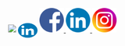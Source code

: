 <html lang="en">

<head>
    <meta charset="UTF-8">
    <meta name="viewport" content="width=device-width, initial-scale=1.0">
</head>

<body>
    <img src="https://capsule-render.vercel.app/api?type=waving&color=auto&height=400&section=header&text=Hello%20World!😁&fontSize=70&animation=blink&desc=I'm%20Ali%20ML%20Engineer&fontAlign=33&descAlign=15&fontAlignY=20&descAlignY=30" />
<!--     Links -->
    <a href="www.linkedin.com/in/ِali-mohamed-4218391b1" target="blank"><img align="center" src="linkedin.png" alt="www.linkedin.com/in/ِali-mohamed-4218391b1" height="30" width="40" /></a>
    <a href="">
    <img height="50" src="facebook.png"/>
</a>
    <a href="www.linkedin.com/in/ِali-mohamed-4218391b1">
  <img height="50" src="linkedin.png"/>
</a>
    <a href="https://www.instagram.com/thepiyushmalhotra/">
  <img height="50" src="instgram.png"/>
</a>
</body>

</html>

<!--
### Hi there 👋
**alim9hamed/alim9hamed** is a ✨ _special_ ✨ repository because its `README.md` (this file) appears on your GitHub profile.

Here are some ideas to get you started:

- 🔭 I’m currently working on ...
- 🌱 I’m currently learning ...
- 👯 I’m looking to collaborate on ...
- 🤔 I’m looking for help with ...
- 💬 Ask me about ...
- 📫 How to reach me: ...
- 😄 Pronouns: ...
- ⚡ Fun fact: ...
-->
